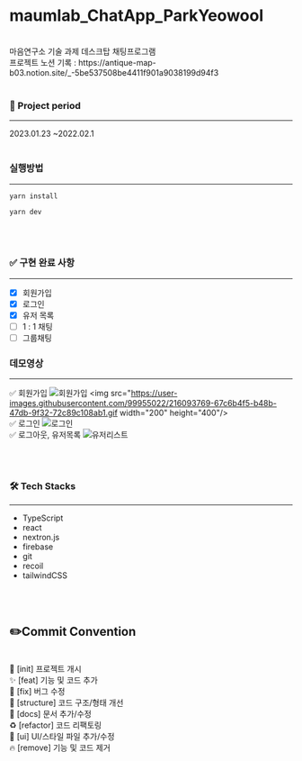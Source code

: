 # maumlab_ChatApp_ParkYeowool

<br/>
마음연구소 기술 과제 데스크탑 채팅프로그램
<br/>
프로젝트 노션 기록 : https://antique-map-b03.notion.site/_-5be537508be4411f901a9038199d94f3
</br>
</br>

### 📅 Project period

---

2023.01.23 ~2022.02.1
</br>
</br>

### 실행방법

---

```
yarn install
```

```
yarn dev
```

</br>
</br>

### ✅ 구현 완료 사항

---

- [x] 회원가입
- [x] 로그인
- [x] 유저 목록
- [ ] 1 : 1 채팅
- [ ] 그룹채팅

### 데모영상

---
✅ 회원가입
![회원가입](https://user-images.githubusercontent.com/99955022/216093769-67c6b4f5-b48b-47db-9f32-72c89c108ab1.gif)
<img src="https://user-images.githubusercontent.com/99955022/216093769-67c6b4f5-b48b-47db-9f32-72c89c108ab1.gif  width="200" height="400"/>
</br>
✅ 로그인
![로그인](https://user-images.githubusercontent.com/99955022/216093989-9e434ead-e768-488f-9f5f-402409c94ad2.gif)
</br>
✅ 로그아웃, 유저목록
![유저리스트](https://user-images.githubusercontent.com/99955022/216094144-f6ca935c-7e9a-476d-8721-6c8f3662b2f5.gif)

</br>
</br>

### 🛠 Tech Stacks

---

- TypeScript </br>
- react </br>
- nextron.js </br>
- firebase </br>
- git </br>
- recoil </br>
- tailwindCSS </br>

</br>
</br>

## ✏️Commit Convention
</br>
🎉 [init] 프로젝트 개시</br>
✨ [feat] 기능 및 코드 추가</br>
🐛 [fix] 버그 수정</br>
🎨 [structure] 코드 구조/형태 개선</br>
📝 [docs] 문서 추가/수정</br>
♻️ [refactor] 코드 리팩토링</br>
💄 [ui] UI/스타일 파일 추가/수정</br>
🔥 [remove] 기능 및 코드 제거</br>
